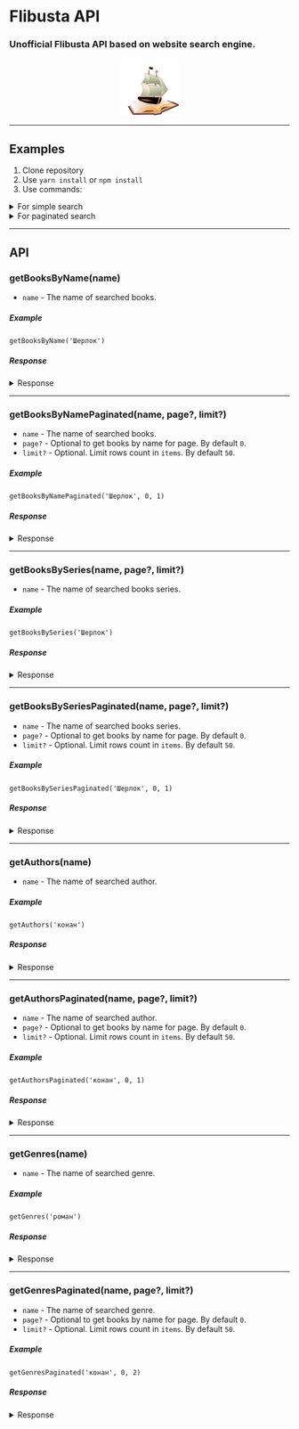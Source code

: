 # Flibusta API

###  Unofficial Flibusta API based on website search engine.

<p align="center">
    <img src="images/bluebreeze_logo.png">
</p>

<hr/>

## Examples
1. Clone repository
2. Use `yarn install` or `npm install`
3. Use commands:

<details>
  <summary>For simple search</summary>

```sh
yarn example-search-book-by-name [book name]
```

```sh
yarn example-search-authors [author name]
```

```sh
yarn example-search-book-by-series [series name]
```
</details>

<details>
  <summary>For paginated search</summary>

```sh
yarn example-search-book-by-name-paginated [book name] [page number] [items limit count]
```

```sh
yarn example-search-authors-paginated [author name] [page number] [items limit count]
```

```sh
yarn example-search-book-by-series-paginated [series name] [page number] [items limit count]
```
</details>

<hr />

## API

### getBooksByName(name)
* `name` - The name of searched books.

##### Example
`getBooksByName('Шерлок')`

##### Response
<details>
  <summary>Response</summary>

```json
[
  {
    "book": {
      "id": 402475,
      "name": "Шерлок Холмс и дело о папирусе (сборник) [= Шерлок Холмс против графа Дракулы (сборник)]"
    },
    "authors": [
      {
        "id": 33441,
        "name": "Дэвид Стюарт Дэвис"
      }
    ]
  },
  ...
]
```
</details>

<hr />

### getBooksByNamePaginated(name, page?, limit?)
* `name` - The name of searched books.
* `page?` - Optional to get books by name for page. By default `0`.
* `limit?` - Optional. Limit rows count in `items`. By default `50`.

##### Example
`getBooksByNamePaginated('Шерлок', 0, 1)`

##### Response
<details>
  <summary>Response</summary>

```json
{
  "items": [
    {
      "book": {
        "id": 402475,
        "name": "Шерлок Холмс и дело о папирусе (сборник) [= Шерлок Холмс против графа Дракулы (сборник)]"
      },
      "authors": [
        {
          "id": 33441,
          "name": "Дэвид Стюарт Дэвис"
        }
      ]
    }
  ],
  "currentPage": 0,
  "totalCountItems": 228,
  "totalPages": 5,
  "hasNextPage": true,
  "hasPreviousPage": false
}
```
</details>

<hr/>

### getBooksBySeries(name, page?, limit?)
* `name` - The name of searched books series.

##### Example
`getBooksBySeries('Шерлок')`

##### Response
<details>
  <summary>Response</summary>

```json
[
  {
    "id": 242,
    "name": "Шерлок Холмс с иллюстрациями",
    "books": 11
  },
  {
    "id": 30097,
    "name": "Шерлок Холмс. Игра продолжается",
    "books": 61
  },
  {
    "id": 4154,
    "name": "Шерлок Холмс. Новые приключения",
    "books": 8
  },
  ...
]
```
</details>

<hr/>

### getBooksBySeriesPaginated(name, page?, limit?)
* `name` - The name of searched books series.
* `page?` - Optional to get books by name for page. By default `0`.
* `limit?` - Optional. Limit rows count in `items`. By default `50`.

##### Example
`getBooksBySeriesPaginated('Шерлок', 0, 1)`

##### Response
<details>
  <summary>Response</summary>

```json
{
  "items": [
    {
      "id": 242,
      "name": "Шерлок Холмс с иллюстрациями",
      "books": 11
    }
  ],
  "currentPage": 0,
  "totalCountItems": 39,
  "totalPages": 1,
  "hasNextPage": false,
  "hasPreviousPage": false
}
```
</details>

<hr/>

### getAuthors(name)
* `name` - The name of searched author.

##### Example
`getAuthors('конан')`

##### Response
<details>
    <summary>Response</summary>

```json
[
  {
    "id": 6116,
    "name": "Артур Конан Дойль",
    "books": 584,
    "translations": -1
  },
  {
    "id": 17933,
    "name": "Адриан Конан Дойл",
    "books": 37,
    "translations": -1
  },
  {
    "id": 147059,
    "name": "Андреас Конанос (архимандрит)",
    "books": 19,
    "translations": -1
  },
  {
    "id": 6118,
    "name": "Сьюзан Конант",
    "books": 4,
    "translations": -1
  },
  {
    "id": 58754,
    "name": "Александр Конаныхин",
    "books": -1,
    "translations": 1
  }
]
```
</details>

<hr />

### getAuthorsPaginated(name, page?, limit?)
* `name` - The name of searched author.
* `page?` - Optional to get books by name for page. By default `0`.
* `limit?` - Optional. Limit rows count in `items`. By default `50`.

##### Example
`getAuthorsPaginated('конан', 0, 1)`

##### Response
<details>
    <summary>Response</summary>

```json
{
  "items": [
    {
      "id": 6116,
      "name": "Артур Конан Дойль",
      "books": 584,
      "translations": -1
    }
  ],
  "currentPage": 0,
  "totalCountItems": 5,
  "totalPages": 1,
  "hasNextPage": false,
  "hasPreviousPage": false
}
```
</details>

<hr />

### getGenres(name)
* `name` - The name of searched genre.

##### Example
`getGenres('роман')`

##### Response
<details>
    <summary>Response</summary>

```json
[
  {
    "id": "det_irony",
    "name": "Иронический детектив, дамский детективный роман"
  },
  {
    "id": "love_contemporary",
    "name": "Современные любовные романы"
  },
  {
    "id": "love_history",
    "name": "Исторические любовные романы"
  },
  {
    "id": "love_detective",
    "name": "Остросюжетные любовные романы"
  },
  {
    "id": "love_short",
    "name": "Короткие любовные романы"
  },
  {
    "id": "love",
    "name": "Любовные романы"
  },
  {
    "id": "love_sf",
    "name": "Любовное фэнтези, любовно-фантастические романы "
  },
  {
    "id": "tale_chivalry",
    "name": "Рыцарский роман"
  },
  {
    "id": "adv_story",
    "name": "Авантюрный роман"
  },
  {
    "id": "gothic_novel",
    "name": "Готический роман"
  },
  {
    "id": "great_story",
    "name": "Роман, повесть"
  },
  {
    "id": "astrology",
    "name": "Астрология и хиромантия"
  }
]
```
</details>

<hr />

### getGenresPaginated(name, page?, limit?)
* `name` - The name of searched genre.
* `page?` - Optional to get books by name for page. By default `0`.
* `limit?` - Optional. Limit rows count in `items`. By default `50`.

##### Example
`getGenresPaginated('конан', 0, 2)`

##### Response
<details>
    <summary>Response</summary>

```json
{
  "items": [
    {
      "id": "det_irony",
      "name": "Иронический детектив, дамский детективный роман"
    },
    {
      "id": "love_contemporary",
      "name": "Современные любовные романы"
    }
  ],
  "currentPage": 0,
  "totalCountItems": 12,
  "totalPages": 1,
  "hasNextPage": false,
  "hasPreviousPage": false
}
```
</details>